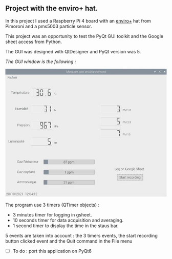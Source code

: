 ## Project with the enviro+ hat.

In this project I used a Raspberry Pi 4 board with an [enviro+](https://shop.pimoroni.com/products/enviro?variant=31155658457171) hat from Pimoroni and a pms5003 particle sensor.

This project was an opportunity to test the PyQt GUI toolkit and the Google sheet access from Python.

The GUI was designed with QtDesigner and PyQt version was 5.

*The GUI window is the following :*

![](enviro_gui.jpg)

The program use 3 timers (QTimer objects) :

- 3 minutes timer for logging in gsheet.
- 10 seconds timer for data acquisition and averaging.
- 1 second timer to display the time in the staus bar.

5 events are taken into account : the 3 timers events, the start recording button clicked event and the Quit command in the File menu

- [ ] To do : port this application on PyQt6

